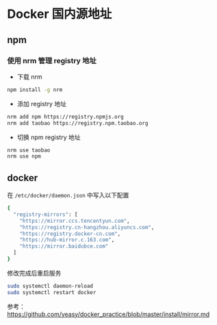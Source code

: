 # Docker 国内源地址


## npm

### 使用 nrm 管理 registry 地址

- 下载 nrm

```bash
npm install -g nrm
```

- 添加 registry 地址

```bash
nrm add npm https://registry.npmjs.org
nrm add taobao https://registry.npm.taobao.org
```

- 切换 npm registry 地址

```bash
nrm use taobao
nrm use npm
```

## docker

在 `/etc/docker/daemon.json` 中写入以下配置

```bash
{
  "registry-mirrors": [
    "https://mirror.ccs.tencentyun.com",
    "https://registry.cn-hangzhou.aliyuncs.com",
    "https://registry.docker-cn.com",
    "https://hub-mirror.c.163.com",
    "https://mirror.baidubce.com"
  ]
}
```

修改完成后重启服务

```bash
sudo systemctl daemon-reload
sudo systemctl restart docker
```

参考：<https://github.com/yeasy/docker_practice/blob/master/install/mirror.md>


